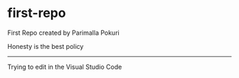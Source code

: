 # first-repo
First Repo created by Parimalla Pokuri 

Honesty is the best policy

---

Trying to edit in the Visual Studio Code 
